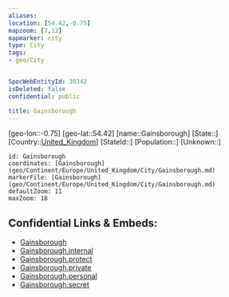 ```yaml
---
aliases: 
location: [54.42,-0.75]
mapzoom: [7,12] 
mapmarker: city 
type: City
tags:
- geo/City


SpocWebEntityId: 30342
isDeleted: false
confidential: public

title: Gainsborough
---
```

[geo-lon::-0.75]
[geo-lat::54.42]
[name::Gainsborough]
[State::]
[Country::[United_Kingdom](geo/Continent/Europe/United_Kingdom.md)]
[StateId::]
[Population::]
[Unknown::]


```leaflet
id: Gainsborough
coordinates: [Gainsborough](geo/Continent/Europe/United_Kingdom/City/Gainsborough.md)
markerFile: [Gainsborough](geo/Continent/Europe/United_Kingdom/City/Gainsborough.md)
defaultZoom: 11 
maxZoom: 18
```


## Confidential Links & Embeds: 
- [Gainsborough](../../../../../../_public/geo/Continent/Europe/United_Kingdom/City/Gainsborough.md) 
- [Gainsborough.internal](../../../../../../_internal/geo/Continent/Europe/United_Kingdom/City/Gainsborough.internal.md) 
- [Gainsborough.protect](../../../../../../_protect/geo/Continent/Europe/United_Kingdom/City/Gainsborough.protect.md) 
- [Gainsborough.private](../../../../../../_private/geo/Continent/Europe/United_Kingdom/City/Gainsborough.private.md) 
- [Gainsborough.personal](../../../../../../_personal/geo/Continent/Europe/United_Kingdom/City/Gainsborough.personal.md) 
- [Gainsborough.secret](../../../../../../_secret/geo/Continent/Europe/United_Kingdom/City/Gainsborough.secret.md) 
